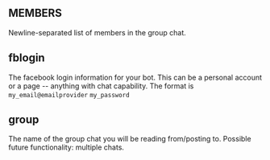 ## MEMBERS
Newline-separated list of members in the group chat.

## fblogin
The facebook login information for your bot. This can be a personal account or a page -- anything with chat capability. The format is
`my_email@emailprovider`
`my_password`

## group
The name of the group chat you will be reading from/posting to. Possible future functionality: multiple chats.
